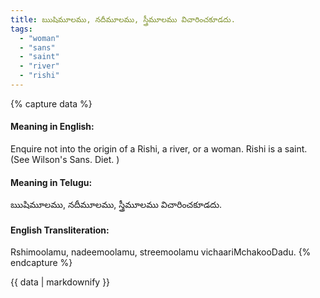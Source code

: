 ```yaml
---
title: ఋషిమూలము, నదీమూలము, స్త్రీమూలము విచారించకూడదు.
tags:
  - "woman"
  - "sans"
  - "saint"
  - "river"
  - "rishi"
---
```


{% capture data %}
#### Meaning in English:
Enquire not into the origin of a Rishi, a river, or a woman.
Rishi is a saint. (See Wilson's Sans. Diet. )

#### Meaning in Telugu:
ఋషిమూలము, నదీమూలము, స్త్రీమూలము విచారించకూడదు.

#### English Transliteration:
Rshimoolamu, nadeemoolamu, streemoolamu vichaariMchakooDadu.
{% endcapture %}

{{ data | markdownify }}

